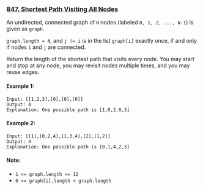 ### [847. Shortest Path Visiting All Nodes](https://leetcode.com/problems/shortest-path-visiting-all-nodes/)

An undirected, connected graph of `N` nodes (labeled `0, 1, 2, ..., N-1`) is given as `graph`.

`graph.length = N`, and `j != i` is in the list `graph[i]` exactly once, if and only if nodes `i` and `j` are connected.

Return the length of the shortest path that visits every node. You may start and stop at any node, you may revisit nodes multiple times, and you may reuse edges.

#### Example 1:
```
Input: [[1,2,3],[0],[0],[0]]
Output: 4
Explanation: One possible path is [1,0,2,0,3]
```

#### Example 2:
```
Input: [[1],[0,2,4],[1,3,4],[2],[1,2]]
Output: 4
Explanation: One possible path is [0,1,4,2,3]
```

#### Note:
- `1 <= graph.length <= 12`
- `0 <= graph[i].length < graph.length`
